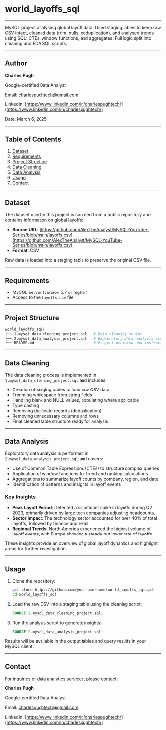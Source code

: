 # world\_layoffs\_sql

---

MySQL project analysing global layoff data. Used staging tables to keep raw CSV intact, cleaned data (trim, nulls, deduplication), and analysed trends using SQL: CTEs, window functions, and aggregates. Full logic split into cleaning and EDA SQL scripts.

---

## Author

**Charles Pugh**

Google-certified Data Analyst

Email: [charlespughtech@gmail.com](mailto:charlespughtech@gmail.com)

LinkedIn:
[https://www.linkedin.com/in/charlespughtech/](https://www.linkedin.com/in/charlespughtech/)


Date: March 6, 2025

---

## Table of Contents

1. [Dataset](#dataset)
2. [Requirements](#requirements)
3. [Project Structure](#project-structure)
4. [Data Cleaning](#data-cleaning)
5. [Data Analysis](#data-analysis)
6. [Usage](#usage)
7. [Contact](#contact)

---

## Dataset

The dataset used in this project is sourced from a public repository and contains information on global layoffs:

* **Source URL**: [https://github.com/AlexTheAnalyst/MySQL-YouTube-Series/blob/main/layoffs.csv](https://github.com/AlexTheAnalyst/MySQL-YouTube-Series/blob/main/layoffs.csv)
* **Format**: CSV

Raw data is loaded into a staging table to preserve the original CSV file.

---

## Requirements

* MySQL server (version 5.7 or higher)
* Access to the `layoffs.csv` file

---

## Project Structure

```bash
world_layoffs_sql/
├── 1.mysql_data_cleaning_project.sql   # Data cleaning script
├── 2.mysql_data_analysis_project.sql   # Exploratory data analysis script
└── README.md                           # Project overview and instructions
```

---

## Data Cleaning

The data cleaning process is implemented in `1.mysql_data_cleaning_project.sql` and includes:

* Creation of staging tables to load raw CSV data
* Trimming whitespace from string fields
* Handling blank and NULL values, populating where applicable
* Type casting
* Removing duplicate records (deduplication)
* Removing unnecessary columns and rows
* Final cleaned table structure ready for analysis

---

## Data Analysis

Exploratory data analysis is performed in `2.mysql_data_analysis_project.sql` and covers:

* Use of Common Table Expressions (CTEs) to structure complex queries
* Application of window functions for trend and ranking calculations
* Aggregations to summarize layoff counts by company, region, and date
* Identification of patterns and insights in layoff events

### Key Insights

* **Peak Layoff Period**: Detected a significant spike in layoffs during Q2 2023, primarily driven by large tech companies adjusting headcounts.
* **Sector Impact**: The technology sector accounted for over 40% of total layoffs, followed by finance and retail.
* **Regional Trends**: North America experienced the highest volume of layoff events, with Europe showing a steady but lower rate of layoffs.

These insights provide an overview of global layoff dynamics and highlight areas for further investigation.

---

## Usage

1. Clone the repository:

   ```bash
   git clone https://github.com/your-username/world_layoffs_sql.git
   cd world_layoffs_sql
   ```

2. Load the raw CSV into a staging table using the cleaning script:

   ```sql
   SOURCE 1.mysql_data_cleaning_project.sql;
   ```

3. Run the analysis script to generate insights:

   ```sql
   SOURCE 2.mysql_data_analysis_project.sql;
   ```

Results will be available in the output tables and query results in your MySQL client.

---

## Contact

For inquiries or data analytics services, please contact:

**Charles Pugh**

Google-certified Data Analyst

Email: [charlespughtech@gmail.com](mailto:charlespughtech@gmail.com)

LinkedIn:
[https://www.linkedin.com/in/charlespughtech/](https://www.linkedin.com/in/charlespughtech/)
